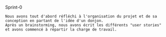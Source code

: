 Sprint-0

    Nous avons tout d'abord réfléchi à l'organisation du projet et de sa conception en partant de l'idée d'un donjon.
    Après un brainstorming, nous avons écrit les différents "user stories" et avons commencé à répartir la charge de travail.

